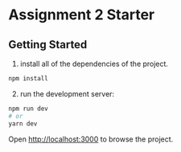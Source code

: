 # Assignment 2 Starter

## Getting Started

1. install all of the dependencies of the project.

```bash
npm install
```

2. run the development server:

```bash
npm run dev
# or
yarn dev
```

Open [http://localhost:3000](http://localhost:3000) to browse the project.
